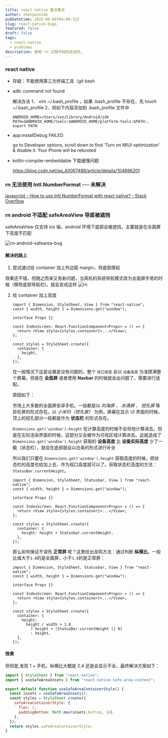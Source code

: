 ```yaml
---
title: react native 雷点集合
author: zhenyounide
pubDatetime: 2022-06-06T04:06:31Z
slug: react-native-bugs
featured: false
draft: false
tags:
  - react-native
  - problems
description: 使用 rn 过程中踩的血泪坑,
---
```


### react native

- 存疑：不能使用第三方终端工具（git bash

- adb: command not found

  解决办法
  1、 vim ~/.bash_profile ，如果 .bash_profile 不存在，先 touch ~/.bash_profile
  2、将如下内容添加到 .bash_profile 文件中

  ```
  ANDROID_HOME=/Users/xxn/Library/Android/sdk
  PATH=$ANDROID_HOME/tools:$ANDROID_HOME/platform-tools:$PATH:.
  export PATH
  ```

- app:installDebug FAILED

  go to Developer options, scroll down to find 'Turn on MIUI optimization' & disable it. Your Phone will be rebooted

- kotlin-compiler-embeddable 下载缓慢问题

  https://blog.csdn.net/qq_40067488/article/details/104896201

### rn 无法使用 Intl.NumberFormat --- 未解决

[javascript - How to use Intl.NumberFormat with react native? - Stack Overflow](https://stackoverflow.com/questions/52812751/how-to-use-intl-numberformat-with-react-native)

### rn android 不适配 safeAreaView 导底被遮挡

safeAreaView 仅支持 ios 端，android 环境下底部会被遮挡，主要就是在全面屏下高度不匹配

![rn-android-safearea-bug](../../assets/images/rn-android-safearea-bug.jpg)

#### 解决的路上

1. 尝试通过给 container 加上外边距 margin，将底部撑起

效果还不错，但随之而来又有新问题，当真机的系统导航模式改为全面屏手势的时候（移除底部导航栏)，就会变成这样
![rn](../../assets//images//rn-safearea-m1-bug.jpg)

2. 给 container 加上高度

   ```tsx
   import { Dimension, StyleSheet, View } from "react-native";
   const { width, height } = Dimensions.get("window");

   interface Props {}

   const IndexScreen: React.FunctionComponent<Props> = () => {
     return <View style={styles.container}>...</View>;
   };

   const styles = StyleSheet.create({
     container: {
       height,
     },
   });
   ```

   在一般情况下这是设置是没有问题的，整个 `视口高度` 会以 `设备高度` 为准撑满整个屏幕。但是在 **全面屏** 或者使用 **Navbar** 的时候就会出问题了，需要进行适配。

   原因如下：

   市场上大多数的全面屏安卓手机，一般都是以 _刘海屏_ 、 _水滴屏_ 、 _挖孔屏_ 等异形屏的形式存在。以 _小米10（挖孔屏）_ 为例，屏幕在显示 UI 界面的时候，顶上的挖孔部分一般都是作为 **状态栏** 的形式存在。

   `Dimensions.get('window').height` 在计算高度的时候不会将他计算进去。但是在实际渲染界面的时候，这部分又会被作为可视区域计算进去。这就造成了 `Dimensions.get('window').height` 获取的 **设备高度** 比 **设备实际高度** 少了一截（状态栏），就会在底部就会以白条的形式进行补全

   所以我们只要在 `Dimensions.get('window').height` 获取高度的时候，把状态栏的高度也给加上去，作为视口高度就可以了。获取状态栏高度的方法：`StatusBar.currentHeight`。

   ```tsx
   import { Dimension, StyleSheet, Statusbar, View } from "react-native";
   const { width, height } = Dimensions.get("window");

   interface Props {}

   const IndexScreen: React.FunctionComponent<Props> = () => {
     return <View style={styles.container}>...</View>;
   };

   const styles = StyleSheet.create({
     container: {
       height: height + Statusbar.currentHeight,
     },
   });
   ```

   那么如何保证不误伤 **正常屏** 呢？这里给出龙鸣方法：通过判断 **纵横比**。一般比值大于`1.8`的是全面屏，小于`1.8`的是正常屏：

   ```tsx
   import { Dimension, StyleSheet, Statusbar, View } from "react-native";
   const { width, height } = Dimensions.get("window");

   interface Props {}

   const IndexScreen: React.FunctionComponent<Props> = () => {
     return <View style={styles.container}>...</View>;
   };

   const styles = StyleSheet.create({
     container: {
       height:
         height / width > 1.8
           ? height + (StatusBar.currentHeight || 0)
           : height,
     },
   });
   ```

#### 效果

但但是,发现 1 + 手机，纵横比大概是 2.4 还是会显示不全，最终解决方案如下：

```jsx
import { StyleSheet } from "react-native";
import { useSafeAreaInsets } from "react-native-safe-area-context";

export default function useSafeAreaContainerStyle() {
  const insets = useSafeAreaInsets();
  const styles = StyleSheet.create({
    safeAreaContainerStyle: {
      flex: 1,
      paddingBottom: Math.max(insets.bottom, 16),
    },
  });
  return styles.safeAreaContainerStyle;
}
```
